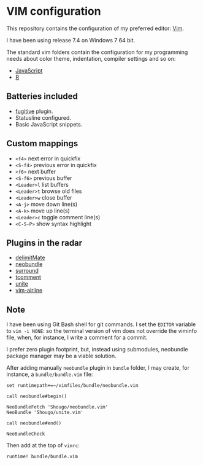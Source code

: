 VIM configuration
=================

This repository contains the configuration of my preferred editor:
[Vim](http://www.vim.org/).

I have been using release 7.4 on Windows 7 64 bit.

The standard vim folders contain the configuration for my programming needs
about color theme, indentation, compiler settings and so on:

- [JavaScript](http://nodejs.org/)
- [R](http://www.r-project.org/)


## Batteries included

- [fugitive](https://github.com/tpope/vim-fugitive) plugin.
- Statusline configured.
- Basic JavaScript snippets.

## Custom mappings

- `<f4>` next error in quickfix
- `<S-f4>` previous error in quickfix
- `<f6>` next buffer
- `<S-f6>` previous buffer
- `<Leader>l` list buffers
- `<Leader>t` browse old files
- `<Leader>w` close buffer
- `<A-j>` move down line(s)
- `<A-k>` move up line(s)
- `<Leader>c` toggle comment line(s)
- `<C-S-P>` show syntax highlight


## Plugins in the radar

- [delimitMate](https://github.com/Raimondi/delimitMate)
- [neobundle](https://github.com/Shougo/neobundle.vim)
- [surround](https://github.com/tpope/vim-surround)
- [tcomment](https://github.com/tomtom/tcomment_vim)
- [unite](https://github.com/Shougo/unite.vim)
- [vim-airline](https://github.com/bling/vim-airline)

Note
----

I have been using Git Bash shell for git commands. I set the `EDITOR` variable to
`vim -i NONE`: so the terminal version of vim does not override the viminfo
file, when, for instance, I write a comment for a commit.

I prefer zero plugin footprint, but, instead using submodules, neobundle package 
manager may be a viable solution.

After adding manually `neobundle` plugin in `bundle` folder, I may create, for 
instance, a `bundle/bundle.vim` file:

```
set runtimepath+=~/vimfiles/bundle/neobundle.vim

call neobundle#begin()

NeoBundleFetch 'Shougo/neobundle.vim'
NeoBundle 'Shougo/unite.vim'

call neobundle#end()

NeoBundleCheck
```

Then add at the top of `vimrc`:

```
runtime! bundle/bundle.vim
```
